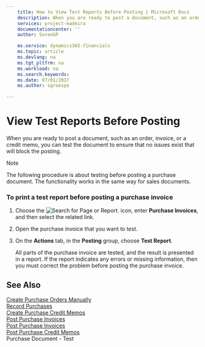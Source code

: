 ```yaml
---
    title: How to View Test Reports Before Posting | Microsoft Docs
    description: When you are ready to post a document, such as an order, invoice, or a credit memo, you can test the document to ensure that no issues exist that will block the posting.
    services: project-madeira
    documentationcenter: ''
    author: SorenGP

    ms.service: dynamics365-financials
    ms.topic: article
    ms.devlang: na
    ms.tgt_pltfrm: na
    ms.workload: na
    ms.search.keywords:
    ms.date: 07/01/2017
    ms.author: sgroespe

---
```

# View Test Reports Before Posting
When you are ready to post a document, such as an order, invoice, or a credit memo, you can test the document to ensure that no issues exist that will block the posting.  
  
> [!NOTE]  
>  The following procedure is about testing before posting a purchase document. The functionality works in the same way for sales documents.  
  
### To print a test report before posting a purchase invoice  
  
1.  Choose the ![Search for Page or Report.](media/ui-search/search_small.png "Search for Page or Report icon") icon, enter **Purchase Invoices**, and then select the related link.  
  
2.  Open the purchase invoice that you want to test.  
  
3.  On the **Actions** tab, in the **Posting** group, choose **Test Report**.  
  
     All parts of the purchase invoice are tested, and the result is presented in a report. If the report indicates any errors or missing information, then you must correct the problem before posting the purchase invoice.  
  
## See Also  
 [Create Purchase Orders Manually](../FullExperience/how-to-create-purchase-orders-manually.md)   
 [Record Purchases](../FullExperience/how-to-record-purchases.md)   
 [Create Purchase Credit Memos](../FullExperience/how-to-create-purchase-credit-memos.md)   
 [Post Purchase Invoices](../FullExperience/how-to-post-purchase-invoices.md)   
 [Post Purchase Invoices](../FullExperience/how-to-post-purchase-invoices.md)   
 [Post Purchase Credit Memos](../FullExperience/how-to-post-purchase-credit-memos.md)   
 Purchase Document - Test